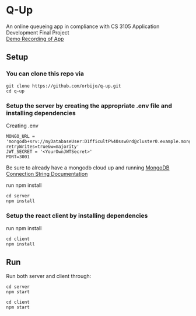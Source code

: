 # Q-Up

An online queueing app in compliance with CS 3105 Application Development Final Project  
[Demo Recording of App](https://youtu.be/UjMRUO9ck20)

## Setup

### You can clone this repo via
```
git clone https://github.com/orbijo/q-up.git
cd q-up
```

### Setup the server by creating the appropriate .env file and installing dependencies
Creating .env
```env
MONGO_URL = 'mongodb+srv://myDatabaseUser:D1fficultP%40ssw0rd@cluster0.example.mongodb.net/?retryWrites=true&w=majority'
JWT_SECRET = '<YourOwnJWTSecret>'
PORT=3001
```
Be sure to already have a mongodb cloud up and running
[MongoDB Connection String Documentation](https://www.mongodb.com/docs/manual/reference/connection-string/)

run npm install
```
cd server
npm install
```

### Setup the react client by installing dependencies
run npm install
```
cd client
npm install
```

## Run
Run both server and client through:
```
cd server
npm start
```
```
cd client
npm start
```
